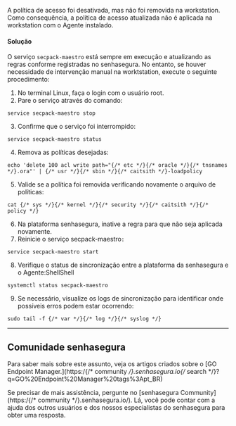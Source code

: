 A política de acesso foi desativada, mas não foi removida na workstation. Como consequência, a política de acesso atualizada não é aplicada na workstation com o Agente instalado. 

#### Solução

O serviço `secpack-maestro` está sempre em execução e atualizando as regras conforme registradas no senhasegura. No entanto, se houver necessidade de intervenção manual na worktstation, execute o seguinte procedimento:

1. No terminal Linux, faça o login com o usuário root.
2. Pare o serviço através do comando:
```
service secpack-maestro stop 

```
3. Confirme que o serviço foi interrompido:
```
service secpack-maestro status 
```
4. Remova as políticas desejadas: 
```
echo 'delete 100 acl write path="{/* etc */}{/* oracle */}{/* tnsnames */}.ora"' | {/* usr */}{/* sbin */}{/* caitsith */}-loadpolicy 

```
5. Valide se a política foi removida verificando novamente o arquivo de políticas:
```
cat {/* sys */}{/* kernel */}{/* security */}{/* caitsith */}{/* policy */} 

```
6. Na plataforma senhasegura, inative a regra para que não seja aplicada novamente.
7. Reinicie o serviço secpack\-maestro`:`
```
service secpack-maestro start 

```
8. Verifique o status de sincronização entre a plataforma da senhasegura e o Agente:ShellShell
```
systemctl status secpack-maestro
```
9. Se necessário, visualize os logs de sincronização para identificar onde possíveis erros podem estar ocorrendo:
```
sudo tail -f {/* var */}{/* log */}{/* syslog */}
```



---

## Comunidade senhasegura

Para saber mais sobre este assunto, veja os artigos criados sobre o [GO Endpoint Manager.](https:/{/* community */}.senhasegura.io{/* search */}?q=GO%20Endpoint%20Manager%20tags%3Apt_BR)

Se precisar de mais assistência, pergunte no [senhasegura Community](https:/{/* community */}.senhasegura.io/). Lá, você pode contar com a ajuda dos outros usuários e dos nossos especialistas do senhasegura para obter uma resposta.

  


